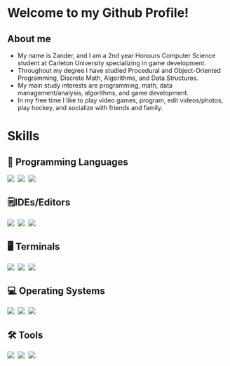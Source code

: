 # Welcome to my Github Profile!

## About me
- My name is Zander, and I am a 2nd year Honours Computer Science student at Carleton University specializing in game development.
- Throughout my degree I have studied Procedural and Object-Oriented Programming, Discrete Math, Algorithms, and Data Structures.
- My main study interests are programming, math, data management/analysis, algorithms, and game development.
- In my free time I like to play video games, program, edit videos/photos, play hockey, and socialize with friends and family.
  
# Skills

## 🚀 Programming Languages
<img src="https://img.shields.io/badge/Java-ED8B00?style=for-the-badge&logo=openjdk&logoColor=white"/>&nbsp; <img src="https://img.shields.io/badge/Python-14354C?style=for-the-badge&logo=python&logoColor=white"/>&nbsp; <img src="https://img.shields.io/badge/C-00599C?style=for-the-badge&logo=c&logoColor=white"/>&nbsp;

## 🗒️IDEs/Editors
<img src="https://img.shields.io/badge/Visual_Studio_Code-0078D4?style=for-the-badge&logo=visual%20studio%20code&logoColor=white"/>&nbsp; <img src="https://img.shields.io/badge/IntelliJ_IDEA-000000.svg?style=for-the-badge&logo=intellij-idea&logoColor=white"/>&nbsp; <img src="https://img.shields.io/badge/Notepad++-90E59A.svg?style=for-the-badge&logo=notepad%2B%2B&logoColor=black"/>&nbsp;

## 🖥️ Terminals
<img src="https://img.shields.io/badge/windows%20terminal-4D4D4D?style=for-the-badge&logo=windows%20terminal&logoColor=white"/>&nbsp; <img src = "https://img.shields.io/badge/GNU%20Bash-4EAA25?style=for-the-badge&logo=GNU%20Bash&logoColor=white"/>&nbsp; <img src="https://img.shields.io/badge/powershell-5391FE?style=for-the-badge&logo=powershell&logoColor=white"/>&nbsp;
<!--<img src = "https://github-readme-stats.vercel.app/api/top-langs/?username=drmzx&theme=blue-green" />&nbsp; <img src = "" />&nbsp;
-->
## 💻 Operating Systems
<img src = "https://img.shields.io/badge/Windows-0078D6?style=for-the-badge&logo=windows&logoColor=white" />&nbsp; <img src = "https://img.shields.io/badge/Linux-FCC624?style=for-the-badge&logo=linux&logoColor=black"/>&nbsp;
<img src = "https://img.shields.io/badge/Ubuntu-E95420?style=for-the-badge&logo=ubuntu&logoColor=white" />&nbsp;

## 🛠️ Tools
<img src = "https://img.shields.io/badge/Google%20Sheets-34A853?style=for-the-badge&logo=google-sheets&logoColor=white" />&nbsp; <img src = "https://img.shields.io/badge/Microsoft_Excel-217346?style=for-the-badge&logo=microsoft-excel&logoColor=white" />&nbsp; <img src = "https://img.shields.io/badge/Overleaf-47A141?style=for-the-badge&logo=Overleaf&logoColor=white" />&nbsp;
<!--
**drmzx/drmzx** is a ✨ _special_ ✨ repository because its `README.md` (this file) appears on your GitHub profile.
Here are some ideas to get you started:

- 🔭 I’m currently working on ...
- 🌱 I’m currently learning ...
- 👯 I’m looking to collaborate on ...
- 🤔 I’m looking for help with ...
- 💬 Ask me about ...
- 📫 How to reach me: ...
- 😄 Pronouns: ...
- ⚡ Fun fact: ...
-->
